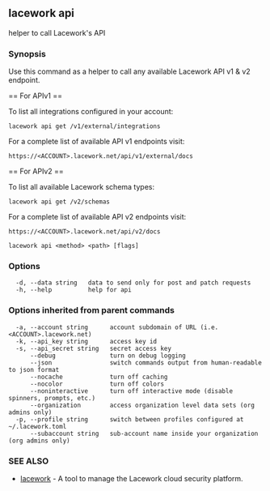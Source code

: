 ## lacework api

helper to call Lacework's API

### Synopsis

Use this command as a helper to call any available Lacework API v1 & v2 endpoint.

== For APIv1 ==

To list all integrations configured in your account:

    lacework api get /v1/external/integrations

For a complete list of available API v1 endpoints visit:

    https://<ACCOUNT>.lacework.net/api/v1/external/docs

== For APIv2 ==

To list all available Lacework schema types:

    lacework api get /v2/schemas

For a complete list of available API v2 endpoints visit:

    https://<ACCOUNT>.lacework.net/api/v2/docs


```
lacework api <method> <path> [flags]
```

### Options

```
  -d, --data string   data to send only for post and patch requests
  -h, --help          help for api
```

### Options inherited from parent commands

```
  -a, --account string      account subdomain of URL (i.e. <ACCOUNT>.lacework.net)
  -k, --api_key string      access key id
  -s, --api_secret string   secret access key
      --debug               turn on debug logging
      --json                switch commands output from human-readable to json format
      --nocache             turn off caching
      --nocolor             turn off colors
      --noninteractive      turn off interactive mode (disable spinners, prompts, etc.)
      --organization        access organization level data sets (org admins only)
  -p, --profile string      switch between profiles configured at ~/.lacework.toml
      --subaccount string   sub-account name inside your organization (org admins only)
```

### SEE ALSO

* [lacework](lacework.md)	 - A tool to manage the Lacework cloud security platform.


